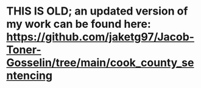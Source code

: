 # THIS IS OLD; an updated version of my work can be found here: https://github.com/jaketg97/Jacob-Toner-Gosselin/tree/main/cook_county_sentencing
